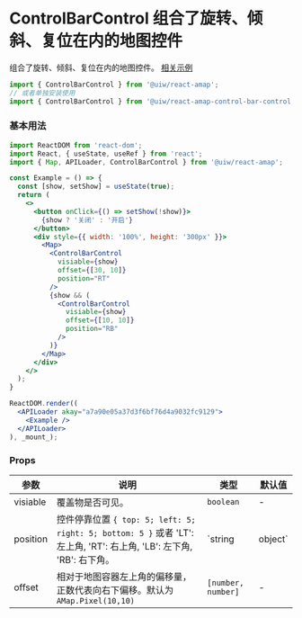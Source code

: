 ControlBarControl 组合了旋转、倾斜、复位在内的地图控件
===

组合了旋转、倾斜、复位在内的地图控件。 [相关示例](https://lbs.amap.com/api/jsapi-v2/example/map-componets/map-with-function-control/)

```jsx
import { ControlBarControl } from '@uiw/react-amap';
// 或者单独安装使用
import { ControlBarControl } from '@uiw/react-amap-control-bar-control';
```

### 基本用法

<!--rehype:bgWhite=true&noScroll=true&codeSandbox=true&codePen=true-->
```jsx
import ReactDOM from 'react-dom';
import React, { useState, useRef } from 'react';
import { Map, APILoader, ControlBarControl } from '@uiw/react-amap';

const Example = () => {
  const [show, setShow] = useState(true);
  return (
    <>
      <button onClick={() => setShow(!show)}>
        {show ? '关闭' : '开启'}
      </button>
      <div style={{ width: '100%', height: '300px' }}>
        <Map>
          <ControlBarControl
            visiable={show}
            offset={[30, 10]}
            position="RT"
          />
          {show && (
            <ControlBarControl
              visiable={show}
              offset={[10, 10]}
              position="RB"
            />
          )}
        </Map>
      </div>
    </>
  );
}

ReactDOM.render((
  <APILoader akay="a7a90e05a37d3f6bf76d4a9032fc9129">
    <Example />
  </APILoader>
), _mount_);
```

### Props

| 参数 | 说明 | 类型 | 默认值 |
| ----- | ----- | ----- | ----- |
| visiable | 覆盖物是否可见。 | `boolean` | - |
| position | 控件停靠位置 `{ top: 5; left: 5; right: 5; bottom: 5 }` 或者 'LT': 左上角, 'RT': 右上角, 'LB': 左下角, 'RB': 右下角。 | `string| object` | - |
| offset | 相对于地图容器左上角的偏移量，正数代表向右下偏移。默认为 `AMap.Pixel(10,10)` | `[number, number]` | - |

